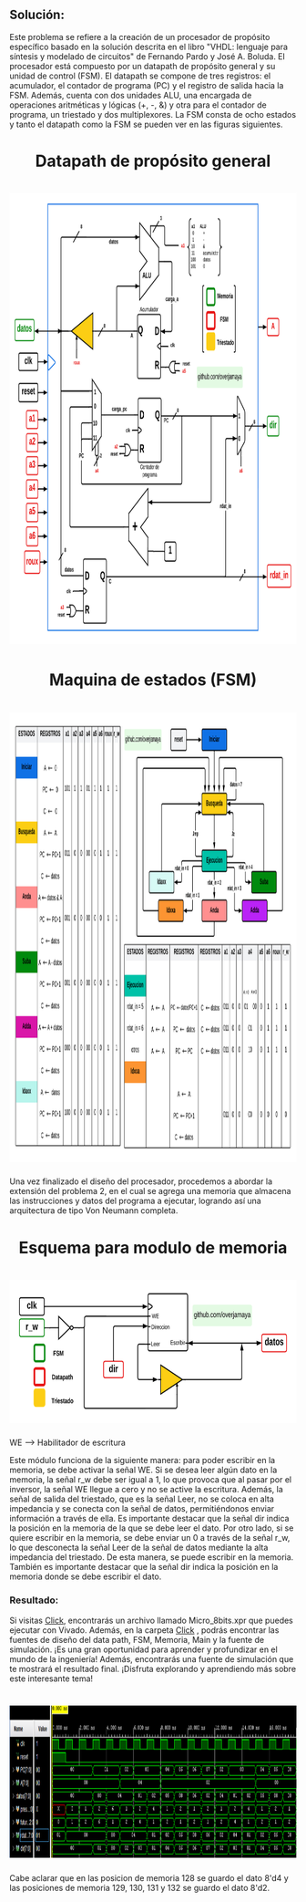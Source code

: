 ## Solución:

Este problema se refiere a la creación de un procesador de propósito específico basado en la solución descrita en el libro "VHDL: lenguaje para síntesis y modelado de circuitos" de Fernando Pardo y José A. Boluda. El procesador está compuesto por un datapath de propósito general y su unidad de control (FSM). El datapath se compone de tres registros: el acumulador, el contador de programa (PC) y el registro de salida hacia la FSM. Además, cuenta con dos unidades ALU, una encargada de operaciones aritméticas y lógicas (+, -, &) y otra para el contador de programa, un triestado y dos multiplexores. La FSM consta de ocho estados y tanto el datapath como la FSM se pueden ver en las figuras siguientes.

<h1 align="center">
 Datapath de propósito general 
 <h1 align="center"> <a href="https://github.com/overjamaya/verilog_designs/tree/main" target="_blank"> <img src="/Problema_2/Imagenes/Datapath_.png" width="931" height="791"/></a> </h1>  </h1>
 
 <h1 align="center">
 Maquina de estados (FSM)
 <h1 align="center"> <a href="https://github.com/overjamaya/verilog_designs/tree/main" target="_blank"> <img src="/Problema_2/Imagenes/FSM.png" width="1156" height="789"/></a> </h1>  </h1>

Una vez finalizado el diseño del procesador, procedemos a abordar la extensión del problema 2, en el cual se agrega una memoria que almacena las instrucciones y datos del programa a ejecutar, logrando así una arquitectura de tipo Von Neumann completa.

<h1 align="center">
 Esquema para modulo de memoria
 <h1 align="center"> <a href="https://github.com/overjamaya/verilog_designs/tree/main" target="_blank"> <img src="/Problema_2/Imagenes/Memoria_.png" width="725" height="252"/></a> </h1>  </h1>
 
 WE --> Habilitador de escritura
 
Este módulo funciona de la siguiente manera: para poder escribir en la memoria, se debe activar la señal WE. Si se desea leer algún dato en la memoria, la señal r_w debe ser igual a 1, lo que provoca que al pasar por el inversor, la señal WE llegue a cero y no se active la escritura. Además, la señal de salida del triestado, que es la señal Leer, no se coloca en alta impedancia y se conecta con la señal de datos, permitiéndonos enviar información a través de ella. Es importante destacar que la señal dir indica la posición en la memoria de la que se debe leer el dato. Por otro lado, si se quiere escribir en la memoria, se debe enviar un 0 a través de la señal r_w, lo que desconecta la señal Leer de la señal de datos mediante la alta impedancia del triestado. De esta manera, se puede escribir en la memoria. También es importante destacar que la señal dir indica la posición en la memoria donde se debe escribir el dato.

### Resultado:

Si visitas [Click](https://github.com/overjamaya/verilog_designs/tree/main/Problema_2/), encontrarás un archivo llamado Micro_8bits.xpr que puedes ejecutar con Vivado. Además, en la carpeta [Click](https://github.com/overjamaya/verilog_designs/tree/main/Problema_2/Micro_8bits.srcs) , podrás encontrar las fuentes de diseño del data path, FSM, Memoria, Main y la fuente de simulación. ¡Es una gran oportunidad para aprender y profundizar en el mundo de la ingeniería! Además, encontrarás una fuente de simulación que te mostrará el resultado final. ¡Disfruta explorando y aprendiendo más sobre este interesante tema!

<h1 align="center"> <a href="https://github.com/overjamaya/verilog_designs/tree/main" target="_blank"> <img src="/Problema_2/Imagenes/Simulacion.png" width="1057" height="268"/></a> </h1>  </h1>

Cabe aclarar que en las posicion de memoria 128 se guardo el dato 8'd4 y las posiciones de memoria 129, 130, 131 y 132 se guardo el dato 8'd2. 
